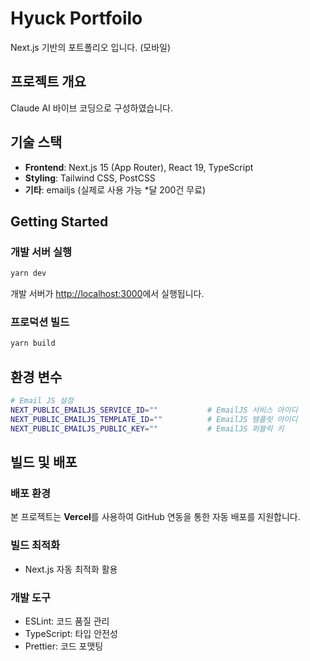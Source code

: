 # Hyuck Portfoilo

Next.js 기반의 포트폴리오 입니다. (모바일)

## 프로젝트 개요

Claude AI 바이브 코딩으로 구성하였습니다.

## 기술 스택

- **Frontend**: Next.js 15 (App Router), React 19, TypeScript
- **Styling**: Tailwind CSS, PostCSS
- **기타**: emailjs (실제로 사용 가능 *달 200건 무료)

## Getting Started

### 개발 서버 실행

```bash
yarn dev
```

개발 서버가 [http://localhost:3000](http://localhost:3000)에서 실행됩니다.

### 프로덕션 빌드

```bash
yarn build
```


## 환경 변수

```bash
# Email JS 설정
NEXT_PUBLIC_EMAILJS_SERVICE_ID=""           # EmailJS 서비스 아이디
NEXT_PUBLIC_EMAILJS_TEMPLATE_ID=""          # EmailJS 템플릿 아이디
NEXT_PUBLIC_EMAILJS_PUBLIC_KEY=""           # EmailJS 퍼블릭 키

```
## 빌드 및 배포

### 배포 환경

본 프로젝트는 **Vercel**를 사용하여 GitHub 연동을 통한 자동 배포를 지원합니다.

### 빌드 최적화
- Next.js 자동 최적화 활용

### 개발 도구
- ESLint: 코드 품질 관리
- TypeScript: 타입 안전성
- Prettier: 코드 포맷팅
